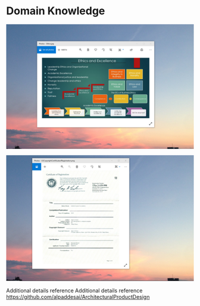 # Domain Knowledge

![image](EthicsandExcellence.png)

![image](USCopyrightCertificate.png)

Additional details reference Additional details reference https://github.com/alpaddesai/ArchitecturalProductDesign

